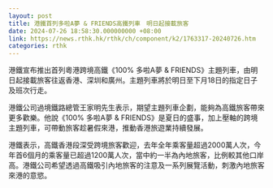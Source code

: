 ```yaml
---
layout: post
title: 港鐵首列多啦A夢 & FRIENDS高鐵列車　明日起接載旅客
date: 2024-07-26 18:58:30.000000000 +08:00
link: https://news.rthk.hk/rthk/ch/component/k2/1763317-20240726.htm
categories: rthk
---
```


港鐵宣布推出首列粵港跨境高鐵《100% 多啦A夢 & FRIENDS》主題列車，由明日起接載旅客往返香港、深圳和廣州。主題列車將於明日至下月18日的指定日子及班次行走。

港鐵公司過境鐵路總管王家明先生表示，期望主題列車企劃，能夠為高鐵旅客帶來更多歡樂。他說《100% 多啦A夢 & FRIENDS》是夏日的盛事，加上壓軸的跨境主題列車，可帶動旅客趁暑假來港，推動香港旅遊業持續發展。

港鐵表示，高鐵香港段深受跨境旅客歡迎，去年全年乘客量超過2000萬人次，今年首6個月的乘客量已超過1200萬人次，當中約一半為內地旅客，比例較其他口岸高。港鐵公司希望透過高鐵吸引內地旅客的注意及一系列展覽活動，刺激內地旅客來港的意慾。
